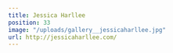 ```yaml
---
title: Jessica Harllee
position: 33
image: "/uploads/gallery__jessicaharllee.jpg"
url: http://jessicaharllee.com/
---
```


